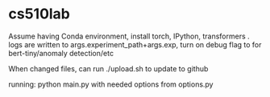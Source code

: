 # cs510lab

Assume having Conda environment, install torch, IPython, transformers
. logs are written to args.experiment_path+args.exp, turn on debug flag to for bert-tiny/anomaly detection/etc

When changed files, can run ./upload.sh to update to github

running: python main.py with needed options from options.py
 